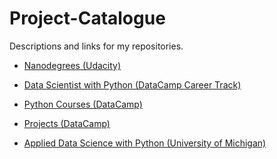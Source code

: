 # Project-Catalogue

Descriptions and links for my repositories.

- [Nanodegrees (Udacity)](https://github.com/iDataist/Project-Catalogue/blob/master/Nanodegrees%20(Udacity).md)

- [Data Scientist with Python (DataCamp Career Track)](https://github.com/iDataist/Project-Catalogue/blob/master/Data%20Scientist%20with%20Python%20(DataCamp%20Career%20Track).md)

- [Python Courses (DataCamp)](https://github.com/iDataist/Project-Catalogue/blob/master/Python%20Courses%20(DataCamp).md)

- [Projects (DataCamp)](https://github.com/iDataist/Project-Catalogue/blob/master/Projects%20(DataCamp).md)

- [Applied Data Science with Python (University of Michigan)](https://github.com/iDataist/Project-Catalogue/blob/master/Applied%20Data%20Science%20with%20Python%20(University%20of%20Michigan).md)
